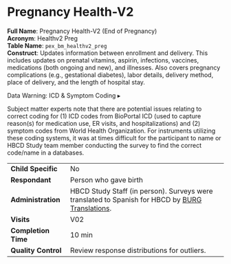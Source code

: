 # Pregnancy Health-V2

**Full Name**: Pregnancy Health-V2 (End of Pregnancy)             
**Acronym**: Healthv2 Preg                            
**Table Name**: `pex_bm_healthv2_preg`               
**Construct**: Updates information between enrollment and delivery. This includes updates on prenatal vitamins, aspirin, infections, vaccines, medications (both ongoing and new), and illnesses. Also covers pregnancy complications (e.g., gestational diabetes), labor details, delivery method, place of delivery, and the length of hospital stay.

<div id="warning" class="warning-banner" onclick="toggleCollapse(this)">
    <span class="emoji"><i class="fas fa-exclamation-triangle"></i></span>
  <span class="text-with-link">
  <span class="text">Data Warning: ICD & Symptom Coding</i></span>
  <a class="anchor-link" href="#warning" title="Copy link">
  <i class="fa-solid fa-link"></i>
  </a>
  </span>
  <span class="notification-arrow">▸</span>
</div>
<div class="closed-collapsible-content">
<p>Subject matter experts note that there are potential issues relating to correct coding for (1) ICD codes from BioPortal ICD (used to capture reason(s) for medication use, ER visits, and hospitalizations) and (2) symptom codes from World Health Organization. For instruments utilizing these coding systems, it was at times difficult for the participant to name or HBCD Study team member conducting the survey to find the correct code/name in a databases.</p>
</div>

<table style="width: 100%; border-collapse: collapse; table-layout: fixed; font-size: 16px;">
<tbody>
<tr><td><b>Child Specific</b></td>
<td>No</td></tr>
<tr><td><b>Respondant</b></td>
<td>Person who gave birth</td></tr>
<tr><td><b>Administration</b></td>
<td style="word-wrap: break-word; white-space: normal;">HBCD Study Staff (in person). Surveys were translated to Spanish for HBCD by <a href="https://burgtranslations.com/our-services/">BURG Translations</a>.</td></tr>
<tr><td><b>Visits</b></td>
<td>V02</td></tr>
<tr><td><b>Completion Time</b></td>
<td>10 min</td></tr>
<tr><td><b>Quality Control</b></td>
<td>Review response distributions for outliers.</td></tr>
</tbody>
</table>